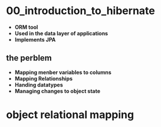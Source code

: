 # 00_introduction_to_hibernate

* **ORM tool**
* **Used in the data layer of applications**
* **Implements JPA**


## the perblem

* **Mapping menber variables to columns**
* **Mapping Relationships**
* **Handing datatypes**
* **Managing changes to object state**




# object relational mapping